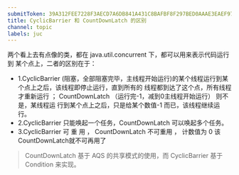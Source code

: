 ```yaml
---
submitToken: 39A312FEE7228F3AECD7A6DB841A431C8BAFBF8F297BED0AAAE3EAEF972CBF28
title: CyclicBarrier 和 CountDownLatch 的区别
channel: topic
labels: juc
---
```


两个看上去有点像的类，都在 java.util.concurrent 下，都可以用来表示代码运行到 某个点上，二者的区别在于：

-  1.CyclicBarrier (阻塞，全部阻塞完毕，主线程开始运行)的某个线程运行到某个点上之后，该线程即停止运行，直到所有的 线程都到达了这个点，所有线程才重新运行 ；
CountDownLatch （运行完-1，减到0主线程开始运行） 则不是，某线程运 行到某个点上之后，只是给某个数值-1 而已，该线程继续运行。
- 2.CyclicBarrier 只能唤起一个任务，CountDownLatch 可以唤起多个任务。
- 3.CyclicBarrier 可 重 用 ， CountDownLatch 不可重用 ， 计数值为 0 该CountDownLatch就不可再用了


> CountDownLatch 基于 AQS 的共享模式的使用，而 CyclicBarrier 基于 Condition 来实现。